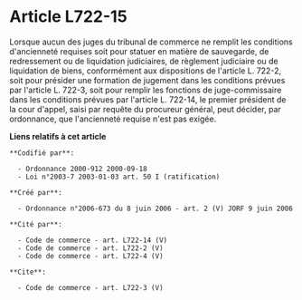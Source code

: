 # Article L722-15

Lorsque aucun des juges du tribunal de commerce ne remplit les conditions d'ancienneté requises soit pour statuer en matière
de sauvegarde, de redressement ou de liquidation judiciaires, de règlement judiciaire ou de liquidation de biens,
conformément aux dispositions de l'article L. 722-2, soit pour présider une formation de jugement dans les conditions prévues
par l'article L. 722-3, soit pour remplir les fonctions de juge-commissaire dans les conditions prévues par l'article L.
722-14, le premier président de la cour d'appel, saisi par requête du procureur général, peut décider, par ordonnance, que
l'ancienneté requise n'est pas exigée.

**Liens relatifs à cet article**

	**Codifié par**:

	  - Ordonnance 2000-912 2000-09-18
	  - Loi n°2003-7 2003-01-03 art. 50 I (ratification)

	**Créé par**:

	  - Ordonnance n°2006-673 du 8 juin 2006 - art. 2 (V) JORF 9 juin 2006

	**Cité par**:

	  - Code de commerce - art. L722-14 (V)
	  - Code de commerce - art. L722-2 (V)
	  - Code de commerce - art. L722-4 (V)

	**Cite**:

	  - Code de commerce - art. L722-3 (V)
